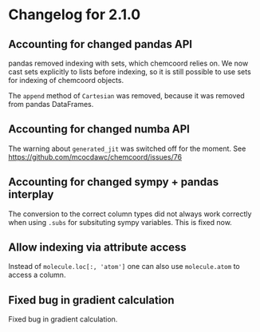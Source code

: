 # Changelog for 2.1.0

## Accounting for changed pandas API

pandas removed indexing with sets, which chemcoord relies on.
We now cast sets explicitly to lists before indexing, so it is still possible
to use sets for indexing of chemcoord objects.

The `append` method of `Cartesian` was removed, because it was removed
from pandas DataFrames.


## Accounting for changed numba API

The warning about `generated_jit` was switched off for the moment.
See https://github.com/mcocdawc/chemcoord/issues/76

## Accounting for changed sympy + pandas interplay

The conversion to the correct column types did not always work correctly
when using `.subs` for subsituting sympy variables.
This is fixed now.

## Allow indexing via attribute access

Instead of `molecule.loc[:, 'atom']` one can also use `molecule.atom`
to access a column.


## Fixed bug in gradient calculation

Fixed bug in gradient calculation.
